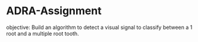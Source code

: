 # ADRA-Assignment

objective:  Build an algorithm to detect a visual signal to classify between a 1 root and a multiple root tooth. 
